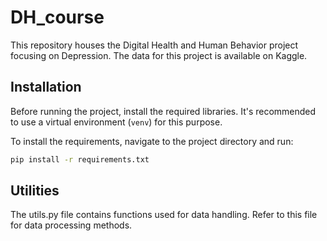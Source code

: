 # DH_course

This repository houses the Digital Health and Human Behavior project focusing on Depression. The data for this project is available on Kaggle.

## Installation

Before running the project, install the required libraries. It's recommended to use a virtual environment (`venv`) for this purpose. 

To install the requirements, navigate to the project directory and run:

```bash
pip install -r requirements.txt
```

## Utilities
The utils.py file contains functions used for data handling. Refer to this file for data processing methods.
